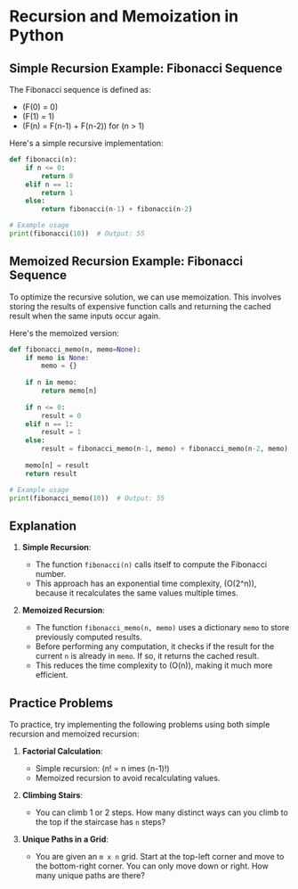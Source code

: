 
# Recursion and Memoization in Python

## Simple Recursion Example: Fibonacci Sequence

The Fibonacci sequence is defined as:
- \(F(0) = 0\)
- \(F(1) = 1\)
- \(F(n) = F(n-1) + F(n-2)\) for \(n > 1\)

Here's a simple recursive implementation:

```python
def fibonacci(n):
    if n <= 0:
        return 0
    elif n == 1:
        return 1
    else:
        return fibonacci(n-1) + fibonacci(n-2)

# Example usage
print(fibonacci(10))  # Output: 55
```

## Memoized Recursion Example: Fibonacci Sequence

To optimize the recursive solution, we can use memoization. This involves storing the results of expensive function calls and returning the cached result when the same inputs occur again.

Here's the memoized version:

```python
def fibonacci_memo(n, memo=None):
    if memo is None:
        memo = {}
        
    if n in memo:
        return memo[n]
    
    if n <= 0:
        result = 0
    elif n == 1:
        result = 1
    else:
        result = fibonacci_memo(n-1, memo) + fibonacci_memo(n-2, memo)
    
    memo[n] = result
    return result

# Example usage
print(fibonacci_memo(10))  # Output: 55
```

## Explanation

1. **Simple Recursion**:
    - The function `fibonacci(n)` calls itself to compute the Fibonacci number.
    - This approach has an exponential time complexity, \(O(2^n)\), because it recalculates the same values multiple times.

2. **Memoized Recursion**:
    - The function `fibonacci_memo(n, memo)` uses a dictionary `memo` to store previously computed results.
    - Before performing any computation, it checks if the result for the current `n` is already in `memo`. If so, it returns the cached result.
    - This reduces the time complexity to \(O(n)\), making it much more efficient.

## Practice Problems

To practice, try implementing the following problems using both simple recursion and memoized recursion:

1. **Factorial Calculation**:
    - Simple recursion: \(n! = n 	imes (n-1)!\)
    - Memoized recursion to avoid recalculating values.

2. **Climbing Stairs**:
    - You can climb 1 or 2 steps. How many distinct ways can you climb to the top if the staircase has `n` steps?

3. **Unique Paths in a Grid**:
    - You are given an `m x n` grid. Start at the top-left corner and move to the bottom-right corner. You can only move down or right. How many unique paths are there?

